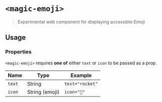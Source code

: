 # `<magic-emoji>`

> Experimental web component for displaying accessible Emoji

## Usage

### Properties

`<magic-emoji>` requires **one of** either `text` or `icon` to be passed as a prop.

| Name   | Type           | Example         |
| ------ | -------------- | --------------- |
| `text` | String         | `text="rocket"` |
| `icon` | String (emoji) | `icon="🚀"`     |
